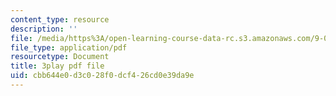 ```yaml
---
content_type: resource
description: ''
file: /media/https%3A/open-learning-course-data-rc.s3.amazonaws.com/9-00sc-introduction-to-psychology-fall-2011/cbb644e0d3c028f0dcf426cd0e39da9e_bihrpOS0qtY.pdf
file_type: application/pdf
resourcetype: Document
title: 3play pdf file
uid: cbb644e0-d3c0-28f0-dcf4-26cd0e39da9e
---
```

